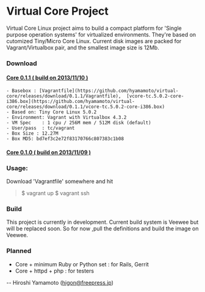 Virtual Core Project
====================

Virtual Core Linux project aims to build a compact 
platform for 'Single purpose operation systems' for
virtualized environments. They're based on cutomized
Tiny/Micro Core Linux. Current disk images are packed
for Vagrant/Virtualbox pair, and the smallest image
size is 12Mb. 


### Download

#### [**Core** 0.1.1 ( build on 2013/11/10 )](https://github.com/hyamamoto/virtual-core/releases/tag/0.1.1)  
    - Basebox : [Vagrantfile](https://github.com/hyamamoto/virtual-core/releases/download/0.1.1/Vagrantfile),  [vcore-tc.5.0.2-core-i386.box](https://github.com/hyamamoto/virtual-core/releases/download/0.1.1/vcore-tc.5.0.2-core-i386.box) 
    - Based on: Tiny Core Linux 5.0.2 
    - Environment: Vagrant with Virtualbox 4.3.2 
    - VM Spec    : 1 cpu / 256M mem / 512M disk (default) 
    - User/pass  : tc/vagrant 
    - Box Size : 12.27M 
    - Box MD5: bd7ef3c2e72f83170766c807383c1b08 

#### [**Core** 0.1.0 ( build on 2013/11/09 )](https://github.com/hyamamoto/virtual-core/releases/tag/0.1.0)  


### Usage:

Download 'Vagrantfile' somewhere and hit
> $ vagrant up 
> $ vagrant ssh 


### Build

This project is currently in development.  Current build system is
Veewee but will be replaced soon. So for now ,pull the definitions
and build the image on Veewee.


### Planned

* Core + minimum Ruby or Python set : for Rails, Gerrit
* Core + httpd + php : for testers

--
Hiroshi Yamamoto (higon@freepress.jp)
